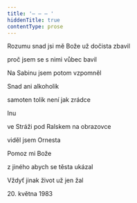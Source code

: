 ```yaml
---
title: '– – – '
hiddenTitle: true
contentType: prose
---
```


Rozumu snad jsi mě Bože už dočista zbavil

proč jsem se s nimi vůbec bavil

Na Sabinu jsem potom vzpomněl

Snad ani alkoholik

samoten tolik není jak zrádce

Inu

ve Stráži pod Ralskem na obrazovce

viděl jsem Ornesta

Pomoz mi Bože

z jiného abych se těsta ukázal

Vždyť jinak život už jen žal

20\. května 1983
